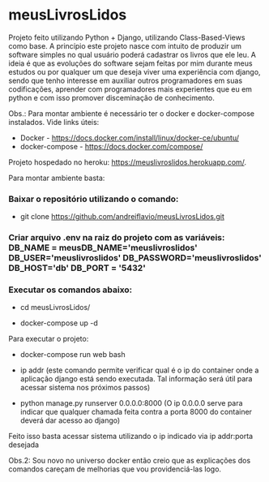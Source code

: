 # meusLivrosLidos
Projeto feito utilizando Python + Django, utilizando Class-Based-Views como base. A princípio este projeto nasce com intuito de produzir um software simples no qual usuário poderá cadastrar os livros que ele leu. A ideia é que as evoluções do software sejam feitas por mim durante meus estudos ou por qualquer um que deseja viver uma experiência com django, sendo que tenho interesse em auxiliar outros programadores em suas codificações, aprender com programadores mais experientes que eu em python e com isso promover disceminação de conhecimento.

Obs.: Para montar ambiente é necessário ter o docker e docker-compose instalados. Vide links úteis:
* Docker - https://docs.docker.com/install/linux/docker-ce/ubuntu/
* docker-compose - https://docs.docker.com/compose/


Projeto hospedado no heroku: https://meuslivroslidos.herokuapp.com/.

Para montar ambiente basta:

<h3>Baixar o repositório utilizando o comando:</h3>

* git clone https://github.com/andreiflavio/meusLivrosLidos.git

<h3> Criar arquivo .env na raiz do projeto com as variáveis:
DB_NAME = meusDB_NAME='meuslivroslidos'
DB_USER='meuslivroslidos'
DB_PASSWORD='meuslivroslidos'
DB_HOST='db'
DB_PORT = '5432'

<h3>Executar os comandos abaixo:</h3>

* cd meusLivrosLidos/

* docker-compose up -d

Para executar o projeto:

* docker-compose run web bash

* ip addr (este comando permite verificar qual é o ip do container onde a aplicação django está sendo executada. Tal informação será útil para acessar sistema nos próximos passos)

* python manage.py runserver 0.0.0.0:8000 (O ip 0.0.0.0 serve para indicar que qualquer chamada feita contra a porta 8000 do container deverá dar acesso ao django)

Feito isso basta acessar sistema utilizando o ip indicado via ip addr:porta desejada

Obs.2: Sou novo no universo docker então creio que as explicações dos comandos careçam de melhorias que vou providenciá-las logo.

